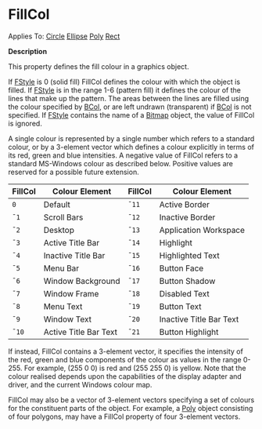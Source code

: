 




<h1 class="heading"><span class="name">FillCol</span></h1>

Applies To: [Circle](../a-z/circle.md) [Ellipse](../a-z/ellipse.md) [Poly](../a-z/poly.md) [Rect](../a-z/rect.md)


**Description**


This property defines the fill colour in a graphics object.



If [FStyle](../a-z/fstyle.md) is 0 (solid fill) FillCol defines the colour with which the object is filled. If [FStyle](../a-z/fstyle.md) is in the range 1-6 (pattern fill) it defines the colour of the lines that make up the pattern. The areas between the lines are filled using the colour specified by [BCol](../a-z/bcol.md), or are left undrawn (transparent) if [BCol](../a-z/bcol.md) is not specified. If [FStyle](../a-z/fstyle.md) contains the name of a [Bitmap](../a-z/bitmap.md) object, the value of FillCol is ignored.


A single colour is represented by a single number which refers to a standard colour, or by a 3-element vector which defines a colour explicitly in terms of its red, green and blue intensities. A negative value of FillCol refers to a standard MS-Windows colour as described below. Positive values are reserved for a possible future extension.


| FillCol | Colour Element | FillCol | Colour Element |
| --- | --- | --- | ---  |
| `0` | Default | `¯11` | Active Border |
| `¯1` | Scroll Bars | `¯12` | Inactive Border |
| `¯2` | Desktop | `¯13` | Application Workspace |
| `¯3` | Active Title Bar | `¯14` | Highlight |
| `¯4` | Inactive Title Bar | `¯15` | Highlighted Text |
| `¯5` | Menu Bar | `¯16` | Button Face |
| `¯6` | Window Background | `¯17` | Button Shadow |
| `¯7` | Window Frame | `¯18` | Disabled Text |
| `¯8` | Menu Text | `¯19` | Button Text |
| `¯9` | Window Text | `¯20` | Inactive Title Bar Text |
| `¯10` | Active Title Bar Text | `¯21` | Button Highlight |


If instead, FillCol contains a 3-element vector, it 
specifies the intensity of the red, green and blue components of the colour as 
values in the range 0-255. For example, (255 0 0) is red and (255 255 0) is 
yellow. Note that the colour realised depends upon the capabilities of the 
display adapter and driver, and the current Windows colour map.


FillCol may also be a vector of 3-element vectors specifying a set of colours for the constituent parts of the object. For example, a [Poly](../a-z/poly.md) object consisting of four polygons, may have a FillCol property of four 3-element vectors.


